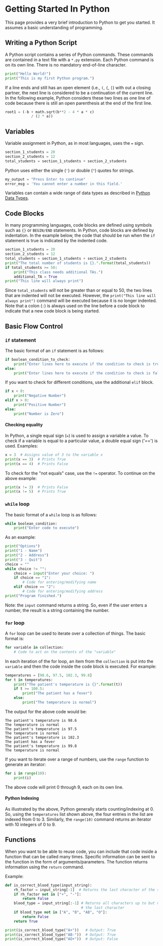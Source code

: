 # Getting Started In Python

This page provides a very brief introduction to Python to get you started.  It
assumes a basic understanding of programming.

## Writing a Python Script
A Python script contains a series of Python commands.  These commands are
contained in a text file with a `*.py` extension.  Each Python command is
on its own line.  There is no mandatory end-of-line character.  
```python
print("Hello World!")
print("This is my first Python program.")
```
If a line ends
and still has an open element (i.e., `(`, `{`, `[`) with out a closing partner,
the next line is considered to be a continuation of the current line.  In the
following example, Python considers these two lines as one line of code because
there is still an open parenthesis at the end of the first line. 
```python
root1 = (-b + math.sqrt(b**2 - 4 * a * c)
            / (2 * a))
```

## Variables
Variable assignment in Python, as in most languages, uses the `=` sign.

```python
section_1_students = 20
section_2_students = 12
total_students = section_1_students + section_2_students
```

Python uses either the single (`'`) or double (`"`) quotes for strings.
```python
my_output = "Press Enter to continue"
error_msg = 'You cannot enter a number in this field.'
```

Variables can contain a wide range of data types as described in 
[Python Data Types](python_data_types.md).


## Code Blocks
In many programming languages, code blocks are defined using symbols such as
`{}` or `BEGIN/END` statements.  In Python, code blocks are defined by 
indentation.  In the example below, the code that should be run when the `if`
statement is true is indicated by the indented code.
```python
section_1_students = 20
section_2_students = 12
total_students = section_1_students + section_2_students
print("The total number of students is {}.".format(total_students))
if total_students >= 50:
    print("This class needs additional TAs.")
    additional_TA = True
print("This line will always print")
```
Since `total_students` will not be greater than or equal to 50, the two lines
that are indented will not be executed.  However, the `print("This line will 
always print")` command will be executed because it is no longer indented.
Note that a colon (`:`) is always used on the line before a code block to
indicate that a new code block is being started.

## Basic Flow Control
### `if` statement
The basic format of an `if` statement is as follows:
```python
if boolean_condition_to_check:
    print("Enter lines here to execute if the condition to check is true")
else:
    print("Enter lines here to execute if the condition to check is false")
```
If you want to check for different conditions, use the additional `elif` block.
```python
if x < 0:
    print("Negative Number")
elif x > 0:
    print("Positive Number")
else:
    print("Number is Zero")
```

#### Checking equality
In Python, a single equal sign (`=`) is used to assign a variable a value.  To
check if a variable is equal to a particular value, a double equal sign ('==')
is used.  Examples:
```python
x = 3  # Assigns value of 3 to the variable x
print(x == 3)  # Prints True
print(x == 4)  # Prints False
```
To check for the "not equals" case, use the `!=` operator.  To continue on the
above example:
```python
print(x != 3)  # Prints False
print(x != 5)  # Prints True
```

### `while` loop
The basic format of a `while` loop is as follows:
```python
while boolean_condition:
    print("Enter code to execute")
```
As an example:
```python
print("Options")
print("1 - Name")
print("2 - Address")
print("3 - Quit")
choice = ""
while choice != "":
    choice = input("Enter your choice: ")
    if choice == "1":
        # Code for entering/modifying name
    elif choice == "2":
        # Code for entering/modifying address
print("Program finished.")
```
Note: the `input` command returns a string.  So, even if the user enters a
number, the result is a string containing the number.

### `for` loop
A `for` loop can be used to iterate over a collection of things.  The basic
format is:
```python
for variable in collection:
    # Code to act on the contents of the "variable"
```
In each iteration of the for loop, an item from the `collection` is put into
the `variable` and then the code inside the code block is executed.
For example:
```python
temperatures = [98.6, 97.5, 102.3, 99.8]
for t in temperatures:
    print("The patient's temperature is {}".format(t))
    if t >= 100.5:
        print("The patient has a fever")
    else:
        print("The temperature is normal")
```
The output for the above code would be:
```
The patient's temperature is 98.6
The temperature is normal
The patient's temperature is 97.5
The temperature is normal
The patient's temperature is 102.3
The patient has a fever
The patient's temperature is 99.8
The temperature is normal
```
If you want to iterate over a range of numbers, use the `range` function to 
generate an iterator:
```python
for i in range(10):
    print(i)
```
The above code will print 0 through 9, each on its own line.

#### Python Indexing
As illustrated by the above, Python generally starts counting/indexing at 0.
So, using the `temperatures` list shown above, the four entries in the list
are indexed from 0 to 3.  Similarly, the `range(10)` command returns an iterator
with 10 integers of 0 to 9.


## Functions
When you want to be able to reuse code, you can include that code inside a
function that can be called many times.  Specific information can be sent to 
the function in the form of arguments/parameters.  The function returns
information using the `return` command.

Example:
```python
def is_correct_blood_type(input_string):
    rh_factor = input_string[-1]  # Returns the last character of the string
    if rh_factor not in ["+", "-"]:
        return False
    blood_type = input_string[:-1] # Returns all characters up to but not including
                                   # the last character
    if blood_type not in ["A", "B", "AB", "O"]:
        return False
    return True

print(is_correct_blood_type("A+"))   # Output: True
print(is_correct_blood_type("AB-"))  # Output: True
print(is_correct_blood_type("AO+"))  # Output: False
```
